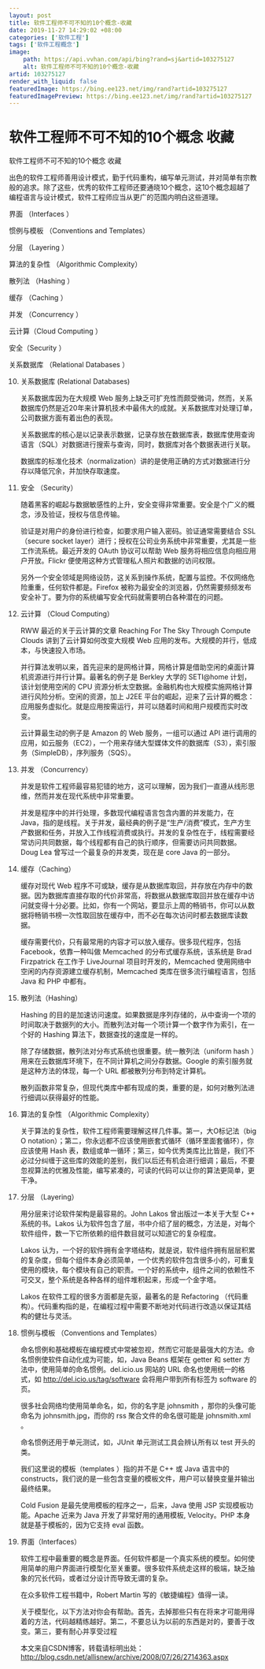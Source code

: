 ```yaml
---
layout: post
title: 软件工程师不可不知的10个概念-收藏
date: 2019-11-27 14:29:02 +08:00
categories: ['软件工程']
tags: ['软件工程概念']
image:
    path: https://api.vvhan.com/api/bing?rand=sj&artid=103275127
    alt: 软件工程师不可不知的10个概念-收藏
artid: 103275127
render_with_liquid: false
featuredImage: https://bing.ee123.net/img/rand?artid=103275127
featuredImagePreview: https://bing.ee123.net/img/rand?artid=103275127
---
```


# 软件工程师不可不知的10个概念 收藏

软件工程师不可不知的10个概念 收藏
  
出色的软件工程师善用设计模式，勤于代码重构，编写单元测试，并对简单有宗教般的追求。除了这些，优秀的软件工程师还要通晓10个概念，这10个概念超越了编程语言与设计模式，软件工程师应当从更广的范围内明白这些道理。

界面 （Interfaces ）
  
惯例与模板 （Conventions and Templates）
  
分层 （Layering ）
  
算法的复杂性 （Algorithmic Complexity）
  
散列法 （Hashing ）
  
缓存 （Caching ）
  
并发 （Concurrency ）
  
云计算（Cloud Computing ）
  
安全（Security ）
  
关系数据库 （Relational Databases ）

10. 关系数据库 (Relational Databases)
      
    关系数据库因为在大规模 Web 服务上缺乏可扩充性而颇受微词，然而，关系数据库仍然是近20年来计算机技术中最伟大的成就。关系数据库对处理订单，公司数据方面有着出色的表现。
      
    关系数据库的核心是以记录表示数据，记录存放在数据库表，数据库使用查询语言（SQL）对数据进行搜索与查询，同时，数据库对各个数据表进行关联。
      
    数据库的标准化技术（normalization）讲的是使用正确的方式对数据进行分存以降低冗余，并加快存取速度。
11. 安全 （Security）
      
    随着黑客的崛起与数据敏感性的上升，安全变得非常重要。安全是个广义的概念，涉及验证，授权与信息传输。
      
    验证是对用户的身份进行检查，如要求用户输入密码。验证通常需要结合 SSL （secure socket layer）进行；授权在公司业务系统中非常重要，尤其是一些工作流系统。最近开发的 OAuth 协议可以帮助 Web 服务将相应信息向相应用户开放。Flickr 便使用这种方式管理私人照片和数据的访问权限。
      
    另外一个安全领域是网络设防，这关系到操作系统，配置与监控。不仅网络危险重重，任何软件都是。Firefox 被称为最安全的浏览器，仍然需要频频发布安全补丁。要为你的系统编写安全代码就需要明白各种潜在的问题。
12. 云计算 （Cloud Computing）
      
    RWW 最近的关于云计算的文章 Reaching For The Sky Through Compute Clouds 讲到了云计算如何改变大规模 Web 应用的发布。大规模的并行，低成本，与快速投入市场。
      
    并行算法发明以来，首先迎来的是网格计算，网格计算是借助空闲的桌面计算机资源进行并行计算。最著名的例子是 Berkley 大学的 SETI@home 计划，该计划使用空闲的 CPU 资源分析太空数据。金融机构也大规模实施网格计算进行风险分析。空闲的资源，加上 J2EE 平台的崛起，迎来了云计算的概念：应用服务虚拟化。就是应用按需运行，并可以随着时间和用户规模而实时改变。
      
    云计算最生动的例子是 Amazon 的 Web 服务，一组可以通过 API 进行调用的应用，如云服务（EC2），一个用来存储大型媒体文件的数据库（S3），索引服务（SimpleDB），序列服务（SQS）。
13. 并发 （Concurrency）
      
    并发是软件工程师最容易犯错的地方，这可以理解，因为我们一直遵从线形思维，然而并发在现代系统中非常重要。
      
    并发是程序中的并行处理，多数现代编程语言包含内置的并发能力，在 Java，指的是线程。关于并发，最经典的例子是“生产/消费”模式，生产方生产数据和任务，并放入工作线程消费或执行。并发的复杂性在于，线程需要经常访问共同数据，每个线程都有自己的执行顺序，但需要访问共同数据。Doug Lea 曾写过一个最复杂的并发类，现在是 core Java 的一部分。
14. 缓存（Caching）
      
    缓存对现代 Web 程序不可或缺，缓存是从数据库取回，并存放在内存中的数据。因为数据库直接存取的代价非常高，将数据从数据库取回并放在缓存中访问就变得十分必要。比如，你有一个网站，要显示上周的畅销书，你可以从数据将畅销书榜一次性取回放在缓存中，而不必在每次访问时都去数据库读数据。
      
    缓存需要代价，只有最常用的内容才可以放入缓存。很多现代程序，包括 Facebook，依靠一种叫做 Memcached 的分布式缓存系统，该系统是 Brad Firzpatrick 在工作于 LiveJournal 项目时开发的，Memcached 使用网络中空闲的内存资源建立缓存机制，Memcached 类库在很多流行编程语言，包括 Java 和 PHP 中都有。
15. 散列法（Hashing）
      
    Hashing 的目的是加速访问速度。如果数据是序列存储的，从中查询一个项的时间取决于数据列的大小。而散列法对每一个项计算一个数字作为索引，在一个好的 Hashing 算法下，数据查找的速度是一样的。
      
    除了存储数据，散列法对分布式系统也很重要。统一散列法（uniform hash ）用来在云数据库环境下，在不同计算机之间分存数据。Google 的索引服务就是这种方法的体现，每一个 URL 都被散列分布到特定计算机。
      
    散列函数非常复杂，但现代类库中都有现成的类，重要的是，如何对散列法进行细调以获得最好的性能。
16. 算法的复杂性 （Algorithmic Complexity）
      
    关于算法的复杂性，软件工程师需要理解这样几件事。第一，大O标记法（big O notation）；第二，你永远都不应该使用嵌套式循环（循环里面套循环），你应该使用 Hash 表，数组或单一循环；第三，如今优秀类库比比皆是，我们不必过分纠缠于这些库的效能的差别，我们以后还有机会进行细调；最后，不要忽视算法的优雅及性能，编写紧凑的，可读的代码可以让你的算法更简单，更干净。
17. 分层 （Layering）
      
    用分层来讨论软件架构是最容易的。John Lakos 曾出版过一本关于大型 C++ 系统的书。Lakos 认为软件包含了层，书中介绍了层的概念，方法是，对每个软件组件，数一下它所依赖的组件数目就可以知道它的复杂程度。
      
    Lakos 认为，一个好的软件拥有金字塔结构，就是说，软件组件拥有层层积累的复杂度，但每个组件本身必须简单，一个优秀的软件包含很多小的，可重复使用的模块，每个模块有自己的职责。一个好的系统中，组件之间的依赖性不可交叉，整个系统是各种各样的组件堆积起来，形成一个金字塔。
      
    Lakos 在软件工程的很多方面都是先驱，最著名的是 Refactoring （代码重构）。代码重构指的是，在编程过程中需要不断地对代码进行改造以保证其结构的健壮与灵活。
18. 惯例与模板 （Conventions and Templates）
      
    命名惯例和基础模板在编程模式中常被忽视，然而它可能是最强大的方法。命名惯例使软件自动化成为可能，如，Java Beans 框架在 getter 和 setter 方法中，使用简单的命名惯例。del.icio.us 网站的 URL 命名也使用统一的格式，如 http://del.icio.us/tag/software 会将用户带到所有标签为 software 的页。
      
    很多社会网络均使用简单命名，如，你的名字是 johnsmith ，那你的头像可能命名为 johnsmith.jpg，而你的 rss 聚合文件的命名很可能是 johnsmith.xml 。
      
    命名惯例还用于单元测试，如，JUnit 单元测试工具会辨认所有以 test 开头的类。
      
    我们这里说的模板（templates ）指的并不是 C++ 或 Java 语言中的 constructs，我们说的是一些包含变量的模板文件，用户可以替换变量并输出最终结果。
      
    Cold Fusion 是最先使用模板的程序之一，后来，Java 使用 JSP 实现模板功能。Apache 近来为 Java 开发了非常好用的通用模板, Velocity。PHP 本身就是基于模板的，因为它支持 eval 函数。
19. 界面（Interfaces）
      
    软件工程中最重要的概念是界面。任何软件都是一个真实系统的模型。如何使用简单的用户界面进行模型化至关重要。很多软件系统走这样的极端，缺乏抽象的冗长代码，或者过分设计而导致无谓的复杂。
      
    在众多软件工程书籍中，Robert Martin 写的《敏捷编程》值得一读。
      
    关于模型化，以下方法对你会有帮助。首先，去掉那些只有在将来才可能用得着的方法，代码越精练越好。第二，不要总认为以前的东西是对的，要善于改变。第三，要有耐心并享受过程
      
    本文来自CSDN博客，转载请标明出处：http://blog.csdn.net/allisnew/archive/2008/07/26/2714363.aspx